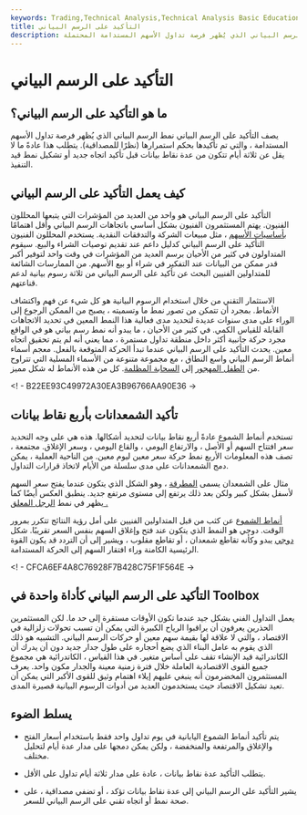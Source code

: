 ```yaml
---
keywords: Trading,Technical Analysis,Technical Analysis Basic Education
title: التأكيد على الرسم البياني
description: التأكيد على الرسم البياني هو المصطلح المستخدم لوصف نمط الرسم البياني الذي يُظهر فرصة تداول الأسهم المستدامة المحتملة.
---
```


# التأكيد على الرسم البياني
## ما هو التأكيد على الرسم البياني؟

يصف التأكيد على الرسم البياني نمط الرسم البياني الذي يُظهر فرصة تداول الأسهم المستدامة ، والتي تم تأكيدها بحكم استمرارها (نظرًا للمصداقية). يتطلب هذا عادةً ما لا يقل عن ثلاثة أيام تتكون من عدة نقاط بيانات قبل تأكيد اتجاه جديد أو تشكيل نمط قيد التنفيذ.

## كيف يعمل التأكيد على الرسم البياني

التأكيد على الرسم البياني هو واحد من العديد من المؤشرات التي يتبعها المحللون الفنيون. يهتم المستثمرون الفنيون بشكل أساسي باتجاهات الرسم البياني وأقل اهتمامًا [بأساسيات الأسهم](/fundamentalanalysis) ، مثل مبيعات الشركة والتدفقات النقدية. يستخدم المحللون الفنيون التأكيد على الرسم البياني كدليل داعم عند تقديم توصيات الشراء والبيع. سيقوم المتداولون في كثير من الأحيان برسم العديد من المؤشرات في وقت واحد لتوفير أكبر قدر ممكن من البيانات عند التفكير في شراء أو بيع الأسهم. من الممارسات الشائعة للمتداولين الفنيين البحث عن تأكيد على الرسم البياني من ثلاثة رسوم بيانية لدعم قناعتهم.

الاستثمار التقني من خلال استخدام الرسوم البيانية هو كل شيء عن فهم واكتشاف الأنماط. بمجرد أن تتمكن من تصور نمط ما وتسميته ، يصبح من الممكن الرجوع إلى الوراء على مدى سنوات عديدة لتحديد مدى فعالية هذا النمط المعين في تحديد الاتجاهات القابلة للقياس الكمي. في كثير من الأحيان ، ما يبدو أنه نمط رسم بياني هو في الواقع مجرد حركة جانبية أكثر داخل منطقة تداول مستمرة ، مما يعني أنه لم يتم تحقيق اتجاه معين. يحدث التأكيد على الرسم البياني عندما تبدأ الحركة المتوقعة بالفعل. معجم أسماء أنماط الرسم البياني واسع النطاق ، مع مجموعة متنوعة من الأسماء المسلية التي تتراوح من [الطفل المهجور](/bullish-abandoned-baby) إلى [السحابة المظلمة](/darkcloud). كل من هذه الأنماط له شكل مميز.

<! - B22EE93C49972A30EA3B96766AA90E36 ->

## تأكيد الشمعدانات بأربع نقاط بيانات

تستخدم أنماط الشموع عادةً أربع نقاط بيانات لتحديد أشكالها. هذه هي على وجه التحديد سعر افتتاح السهم أو الأصل ، والارتفاع اليومي ، والقاع اليومي ، وسعر الإغلاق. مجتمعة ، تصف هذه المعلومات الأربع نمط حركة سعر معين ليوم معين. من الناحية العملية ، يمكن دمج الشمعدانات على مدى سلسلة من الأيام لاتخاذ قرارات التداول.

مثال على الشمعدان يسمى [المطرقة](/hammer) ، وهو الشكل الذي يتكون عندما يفتح سعر السهم لأسفل بشكل كبير ولكن بعد ذلك يرتفع إلى مستوى مرتفع جديد. ينطبق العكس أيضًا كما يظهر في نمط [الرجل المعلق .](/hangingman)

[أنماط الشموع](/candlestick) عن كثب من قبل المتداولين الفنيين على أمل رؤية النتائج تتكرر بمرور الوقت. دوجي هو النمط الذي يتكون عند فتح وإغلاق السهم بنفس السعر تقريبًا. شكل [دوجي](/doji) يبدو وكأنه تقاطع شمعدان ، أو تقاطع مقلوب ، ويشير إلى أن التردد قد يكون القوة الرئيسية الكامنة وراء افتقار السهم إلى الحركة المستدامة.

<! - CFCA6EF4A8C76928F7B428C75F1F564E ->

## التأكيد على الرسم البياني كأداة واحدة في Toolbox

يعمل التداول الفني بشكل جيد عندما تكون الأوقات مستقرة إلى حد ما. لكن المستثمرين الحذرين يعرفون أن يراقبوا الرياح الكبيرة التي يمكن أن تسبب تحولات زلزالية في الاقتصاد ، والتي لا علاقة لها بقيمة سهم معين أو حركات الرسم البياني. التشبيه هو ذلك الذي يقوم به عامل البناء الذي يضع أحجاره على طول جدار جديد دون أن يدرك أن الكاتدرائية قيد الإنشاء تقف على أساس متغير. في هذا القياس ، الكاتدرائية هي مجموع جميع القوى الاقتصادية العاملة خلال فترة زمنية معينة والجدار مكون واحد. يعرف المستثمرون المخضرمون أنه ينبغي عليهم إيلاء اهتمام وثيق للقوى الأكبر التي يمكن أن تعيد تشكيل الاقتصاد حيث يستخدمون العديد من أدوات الرسوم البيانية قصيرة المدى.

## يسلط الضوء

- يتم تأكيد أنماط الشموع اليابانية في يوم تداول واحد فقط باستخدام أسعار الفتح والإغلاق والمرتفعة والمنخفضة ، ولكن يمكن دمجها على مدار عدة أيام لتحليل مختلف.

- يتطلب التأكيد عدة نقاط بيانات ، عادة على مدار ثلاثة أيام تداول على الأقل.

- يشير التأكيد على الرسم البياني إلى عدة نقاط بيانات تؤكد ، أو تضفي مصداقية ، على صحة نمط أو اتجاه تقني على الرسم البياني للسعر.

